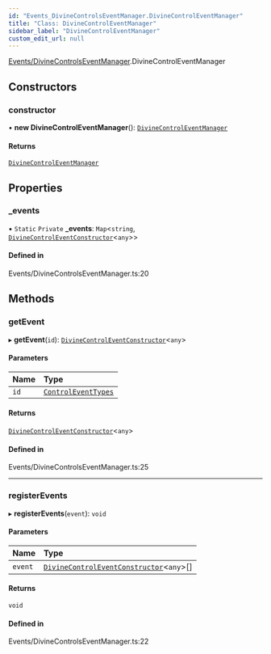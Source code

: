 ```yaml
---
id: "Events_DivineControlsEventManager.DivineControlEventManager"
title: "Class: DivineControlEventManager"
sidebar_label: "DivineControlEventManager"
custom_edit_url: null
---
```


[Events/DivineControlsEventManager](../modules/Events_DivineControlsEventManager.md).DivineControlEventManager

## Constructors

### constructor

• **new DivineControlEventManager**(): [`DivineControlEventManager`](Events_DivineControlsEventManager.DivineControlEventManager.md)

#### Returns

[`DivineControlEventManager`](Events_DivineControlsEventManager.DivineControlEventManager.md)

## Properties

### \_events

▪ `Static` `Private` **\_events**: `Map`\<`string`, [`DivineControlEventConstructor`](../interfaces/Events_DivineControlEventBase.DivineControlEventConstructor.md)\<`any`\>\>

#### Defined in

Events/DivineControlsEventManager.ts:20

## Methods

### getEvent

▸ **getEvent**(`id`): [`DivineControlEventConstructor`](../interfaces/Events_DivineControlEventBase.DivineControlEventConstructor.md)\<`any`\>

#### Parameters

| Name | Type |
| :------ | :------ |
| `id` | [`ControlEventTypes`](../enums/Events_Event_types.ControlEventTypes.md) |

#### Returns

[`DivineControlEventConstructor`](../interfaces/Events_DivineControlEventBase.DivineControlEventConstructor.md)\<`any`\>

#### Defined in

Events/DivineControlsEventManager.ts:25

___

### registerEvents

▸ **registerEvents**(`event`): `void`

#### Parameters

| Name | Type |
| :------ | :------ |
| `event` | [`DivineControlEventConstructor`](../interfaces/Events_DivineControlEventBase.DivineControlEventConstructor.md)\<`any`\>[] |

#### Returns

`void`

#### Defined in

Events/DivineControlsEventManager.ts:22
